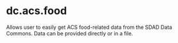 # dc.acs.food

Allows user to easily get ACS food-related data from the SDAD Data Commons.  Data can be provided directly or in a file.
